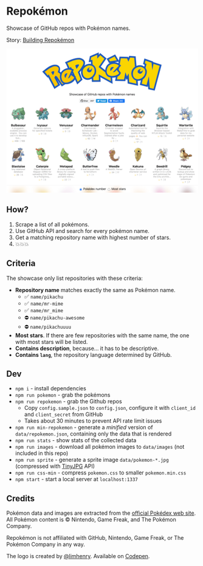 Repokémon
===

Showcase of GitHub repos with Pokémon names.

Story: [Building Repokémon](https://cheeaun.com/blog/2016/08/building-repokemon/)

[![Screenshot](screenshot.png)](https://cheeaun.github.io/repokemon/)

How?
---

1. Scrape a list of all pokémons.
2. Use GitHub API and search for every pokémon name.
3. Get a matching repository name with highest number of stars.
4. 💥💥💥

Criteria
---

The showcase only list repositories with these criteria:

- **Repository name** matches exactly the same as Pokémon name.
  - ✅ `name/pikachu`
  - ✅ `name/mr-mime`
  - ✅ `name/mr_mime`
  - ⛔️ `name/pikachu-awesome`
  - ⛔️ `name/pikachuuuu`
- **Most stars**. If there are few repositories with the same name, the one with most stars will be listed.
- **Contains description**, because... it has to be descriptive.
- **Contains `lang`**, the repository language determined by GitHub.

Dev
---

- `npm i` - install dependencies
- `npm run pokemon` - grab the pokémons
- `npm run repokemon` - grab the Github repos
  - Copy `config.sample.json` to `config.json`, configure it with `client_id` and `client_secret` from GitHub
  - Takes about 30 minutes to prevent API rate limit issues
- `npm run min-repokemon` - generate a *minified* version of `data/repokemon.json`, containing only the data that is rendered
- `npm run stats` - show stats of the collected data
- `npm run images` - download all pokémon images to `data/images` (not included in this repo)
- `npm run sprite` - generate a sprite image `data/pokemon-*.jpg` (compressed with [TinyJPG](https://tinyjpg.com/) API)
- `npm run css-min` - compress `pokemon.css` to smaller `pokemon.min.css`
- `npm start` - start a local server at `localhost:1337`

Credits
---

Pokémon data and images are extracted from the [official Pokédex web site](http://www.pokemon.com/us/pokedex/). All Pokémon content is © Nintendo, Game Freak, and The Pokémon Company.

Repokémon is not affiliated with GitHub, Nintendo, Game Freak, or The Pokémon Company in any way.

The logo is created by [@limhenry](https://github.com/limhenry). Available on [Codepen](http://codepen.io/limhenry/full/rLYkWY/).
